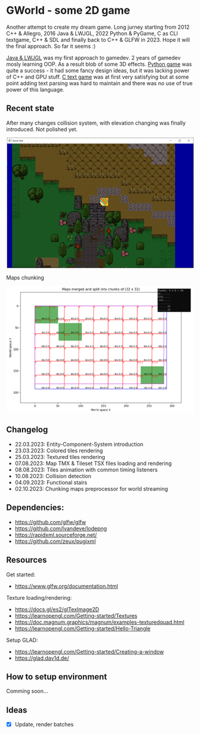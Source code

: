 # GWorld - some 2D game

Another attempt to create my dream game. Long jurney starting from 2012 C++ & Allegro, 2016 Java & LWJGL, 2022 Python & PyGame, C as CLI textgame, C++ & SDL and finally back to C++ & GLFW in 2023. Hope it will the final approach. So far it seems :)

[Java & LWJGL](https://github.com/Gieneq/GQuarter) was my first approach to gamedev. 2 years of gamedev mosly learning OOP. As a result blob of some 3D effects. [Python game](https://github.com/Gieneq/LochPythonRPG) was quite a success - it had some fancy design ideas, but it was lacking power of C++ and GPU stuff. [C text game](https://github.com/Gieneq/GLore) was at first very satisfying but at some point adding text parsing was hard to maintain and there was no use of true power of this language.

## Recent state

After many changes collision system, with elevation changing was finally introduced. Not polished yet.

<p align="center">
    <img src="img/current_state_capture.PNG" width="500" alt="Recent state">
</p>

Maps chunking


<p align="center">
    <img src="img/chunking_img.PNG" width="500" alt="Maps chunking">
</p>

## Changelog

- 22.03.2023: Entity-Component-System introduction
- 23.03.2023: Colored tiles rendering
- 25.03.2023: Textured tiles rendering
- 07.08.2023: Map TMX & Tileset TSX files loading and rendering
- 08.08.2023: Tiles animation with common timing listeners
- 10.08.2023: Collision detection
- 04.09.2023: Functional stairs
- 02.10.2023: Chunking maps preprocessor for world streaming

## Dependencies:
- https://github.com/glfw/glfw
- https://github.com/lvandeve/lodepng
- https://rapidxml.sourceforge.net/
- https://github.com/zeux/pugixml

## Resources
Get started:
- https://www.glfw.org/documentation.html

Texture loading/rendering:
- https://docs.gl/es2/glTexImage2D
- https://learnopengl.com/Getting-started/Textures
- https://doc.magnum.graphics/magnum/examples-texturedquad.html
- https://learnopengl.com/Getting-started/Hello-Triangle

Setup GLAD:
- https://learnopengl.com/Getting-started/Creating-a-window
- https://glad.dav1d.de/

## How to setup environment

Comming soon...

## Ideas
- [x] Update, render batches